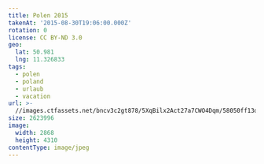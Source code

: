 ```yaml
---
title: Polen 2015
takenAt: '2015-08-30T19:06:00.000Z'
rotation: 0
license: CC BY-ND 3.0
geo:
  lat: 50.981
  lng: 11.326833
tags:
  - polen
  - poland
  - urlaub
  - vacation
url: >-
  //images.ctfassets.net/bncv3c2gt878/5XqBilx2Act27a7CWO4Dqm/58050ff13d5e6655af7f0197a9433de1/polen-2015_25957446875_o
size: 2623996
image:
  width: 2868
  height: 4310
contentType: image/jpeg
---
```


